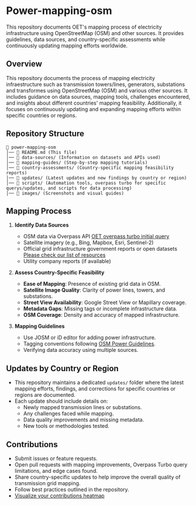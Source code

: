 # Power-mapping-osm
This repository documents OET's mapping process of electricity infrastructure using OpenStreetMap (OSM) and other sources. It provides guidelines, data sources, and country-specific assessments while continuously updating mapping efforts worldwide.

## Overview
This repository documents the process of mapping electricity infraestructure such as transmission towers/lines, generators, substations and transformes using OpenStreetMap (OSM) and various other sources. It includes guidance on data sources, mapping tools, challenges encountered, and insights about different countries' mapping feasibility. Additionally, it focuses on continuously updating and expanding mapping efforts within specific countries or regions.

## Repository Structure
```
📂 power-mapping-osm
│── 📄 README.md (This file)
│── 📂 data-sources/ (Information on datasets and APIs used)
│── 📂 mapping-guides/ (Step-by-step mapping tutorials)
│── 📂 country-assessments/ (Country-specific mapping feasibility reports)
│── 📂 updates/ (Latest updates and new findings by country or region)
│── 📂 scripts/ (Automation tools, overpass turbo for specific querys/updates, and scripts for data processing)
│── 📂 images/ (Screenshots and visual guides)
```

## Mapping Process
1. **Identify Data Sources**
   - OSM data via Overpass API [OET overpass turbo initial query](https://github.com/open-energy-transition/grid-mapping-starter-kit/blob/main/josm-config/transmission-grid.overpassql)
   - Satellite imagery (e.g., Bing, Mapbox, Esri, Sentinel-2)
   - Official grid infrastructure government reports or open datasets [Please check our list of resources](https://github.com/open-energy-transition/Awesome-Electric-Grid-Mapping)
   - Utility company reports (if available)

2. **Assess Country-Specific Feasibility**
   - **Ease of Mapping**: Presence of existing grid data in OSM.
   - **Satellite Image Quality**: Clarity of power lines, towers, and substations.
   - **Street View Availability**: Google Street View or Mapillary coverage.
   - **Metadata Gaps**: Missing tags or incomplete infrastructure data.
   - **OSM Coverage**: Density and accuracy of mapped infrastructure.

3. **Mapping Guidelines**
   - Use JOSM or iD editor for adding power infrastructure.
   - Tagging conventions following [OSM Power Guidelines](https://wiki.openstreetmap.org/wiki/Power).
   - Verifying data accuracy using multiple sources.

## Updates by Country or Region
- This repository maintains a dedicated `updates/` folder where the latest mapping efforts, findings, and corrections for specific countries or regions are documented.
- Each update should include details on:
  - Newly mapped transmission lines or substations.
  - Any challenges faced while mapping.
  - Data quality improvements and missing metadata.
  - New tools or methodologies tested.

## Contributions
- Submit issues or feature requests.
- Open pull requests with mapping improvements, Overpass Turbo query limitations, and edge cases found.
- Share country-specific updates to help improve the overall quality of transmission grid mapping.
- Follow best practices outlined in the repository.
- [Visualize your contributions heatmap](https://yosmhm.neis-one.org/#)
